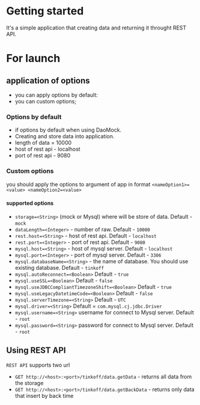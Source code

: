 # Getting started

It's a simple application that creating data and returning it throught REST API.

# For launch

## application of options
  - you can apply options by default:
  - you can custom options;

### Options by default
- if options by default when using DaoMock.
- Creating and store data into application.
- length of data = 10000
- host of rest api - localhost
- port of rest api - 9080

### Custom options
you should apply the options to argument of app in format
`<nameOption1>=<value> <nameOption2=<value>`

#### supported options
- `storage=<String>` (mock or Mysql) where will be store of data. Default - `mock`
- `dataLength=<Integer>` - number of raw. Default - `10000`
- `rest.host=<String>` - host of rest api. Default - `localhost`
- `rest.port=<Integer>` - port of rest api. Default - `9080`
- `mysql.host=<String>` - host of mysql server. Default - `localhost`
- `mysql.port=<Integer>` - port of mysql server. Default - `3306`
- `mysql.databaseName=<String>` - the name of database. You should use existing database. Default - `tinkoff`
- `mysql.autoReconnect=<Boolean>`  Default - `true`
- `mysql.useSSL=<Boolean>` Default - `false`
- `mysql.useJDBCCompliantTimezoneShift=<Boolean>` Default - `true`
- `mysql.useLegacyDatetimeCode=<Boolean>` Default - `false`
- `mysql.serverTimezone=<String>` Default - `UTC`
- `mysql.driver=<String>` Default = `com.mysql.cj.jdbc.Driver`
- `mysql.username=<String>` username for connect to Mysql server. Default - `root`
- `mysql.password=<String>` password for connect to Mysql server. Default - `root`



## Using REST API
`REST API` supports two url
- `GET http://<host>:<port>/tinkoff/data.getData` - returns all data from the storage
- `GET http://<host>:<port>/tinkoff/data.getBackData` - returns only data that insert by back time